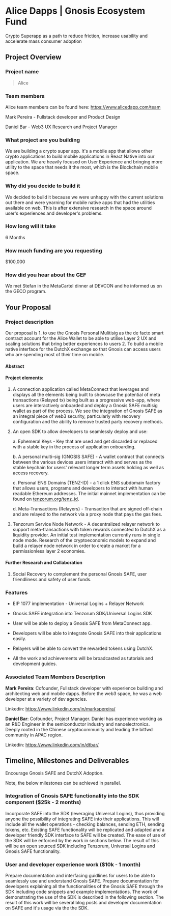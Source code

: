 # Alice Dapps | Gnosis Ecosystem Fund
Crypto Superapp as a path to reduce friction, increase usability and accelerate mass consumer adoption

## Project Overview

### Project name
> Alice

### Team members 

Alice team members can be found here: https://www.alicedapp.com/team

Mark Pereira - Fullstack developer and Product Design

Daniel Bar - Web3 UX Research and Project Manager

### What project are you building 

We are building a crypto super app. It's a mobile app that allows other crypto applications to build mobile applications in React Native into our application. We are heavily focused on User Experience and bringing more utility to the space that needs it the most, which is the Blockchain mobile space. 

### Why did you decide to build it 
We decided to build it because we were unhappy with the current solutions out there and were yearning for mobile native apps that had the utilities available on web. This is after extensive research in the space around user's experiences and developer's problems.

### How long will it take 

6 Months

### How much funding are you requesting  

$100,000

### How did you hear about the GEF

We met Stefan in the MetaCartel dinner at DEVCON and he informed us on the GECO program.

## Your Proposal 

### Project description
Our proposal is 1. to use the Gnosis Personal Mulitisig as the de facto smart contract account for the Alice Wallet to be able to utilise Layer 2 UX and scaling solutions that bring better experiences to users 2. To build a mobile native interface for the DutchX exchange so that Gnosis can access users who are spending most of their time on mobile. 


#### Abstract


#### Project elements:
1. A connection application called MetaConnect that leverages and displays all the elements being built to showcase the potential of meta transactions (Relayed tx) being built as a progressive web-app, where users are interactively onboarded and deploy a Gnosis SAFE multisig wallet as part of the process. We see the integration of Gnosis SAFE as an integral piece of web3 security, particularly with recovery configuration and the ability to remove trusted party recovery methods. 

2. An open SDK to allow developers to seamlessly deploy and use:
  
      a. Ephemeral Keys - Key that are used and get discarded or replaced with a stable key in the process of application onboarding.
  
      b. A personal multi-sig (GNOSIS SAFE) - A wallet contract that connects between the various devices users interact with and serves as the stable keychain for users' relevant longer term assets holding as well as access recovery.
  
      c. Personal ENS Domains (TENZ-ID) - a 1 click ENS subdomain factory that allows users, programs and developers to interact with human readable Ethereum addresses. The initial mainnet implementation can be found on [tenzorum.org/tenz_id](https://www.tenzorum.org/tenz_id).
  
      d. Meta-Transactions (Relayers) - Transaction that are signed off-chain and are relayed to the network via a proxy node that pays the gas fees.    
  
3. Tenzorum Service Node Network - A decentralized relayer network to support meta-transactions with token rewards connected to DutchX as a liquidity provider. An initial test implementation currently runs in single node mode. Research of the cryptoeconomic models to expand and build a relayer node network in order to create a market for a permissionless layer 2 economies.


#### Further Research and Collaboration
1. Social Recovery to complement the personal Gnosis SAFE, user friendliness and safety of user funds.


### Features

- EIP 1077 implementation - Universal Logins + Relayer Network

- Gnosis SAFE integration into Tenzorum SDK/Universal Logins SDK

- User will be able to deploy a Gnosis SAFE from MetaConnect app.

- Developers will be able to integrate Gnosis SAFE into their applications easily.

- Relayers will be able to convert the rewarded tokens using DutchX.

- All the work and achievements will be broadcasted as tutorials and development guides.

### Associated Team Members Description

**Mark Pereira**: Cofounder, Fullstack developer with experience building and architecting web and mobile dapps. Before the web3 space, he was a web developer at a variety of dev agencies.

Linkedin: https://www.linkedin.com/in/markspereira/

**Daniel Bar**: Cofounder, Project Manager. Daniel has experience working as an R&D Engineer in the semiconductor industry and nanoelectronics. Deeply rooted in the Chinese cryptocommunity and leading the bitfwd community in APAC region. 

Linkedin: https://www.linkedin.com/in/dtbar/

## Timeline, Milestones and Deliverables

Encourage Gnosis SAFE and DutchX Adoption. 

Note, the below milestones can be achieved in parallel.

### Integration of Gnosis SAFE functionality into the SDK component ($25k - 2 months)
Incorporate SAFE into the SDK (leveraging Universal Logins), thus providing anyone the possibility of integrating SAFE into their applications. This will include all the wallet operations - checking balances, sending ETH, sending tokens, etc. Existing SAFE functionality will be replicated and adapted and a developer friendly SDK interface to SAFE will be created. The ease of use of the SDK will be enforced by the work in sections below. The result of this will be an open sourced SDK including Tenzorum, Universal Logins and Gnosis SAFE functionality.

### User and developer experience work ($10k - 1 month)
Prepare documentation and interfacing guidlines for users to be able to seamlessly use and understand Gnosis SAFE.
Prepare documentation for developers explaining all the functionalities of the Gnosis SAFE through the SDK including
code snippets and example implementations. The work of demonstrating the use of the SDK is described in the following section. 
The result of this work will be several blog posts and developer documentation on SAFE and it's usage via the the SDK.

